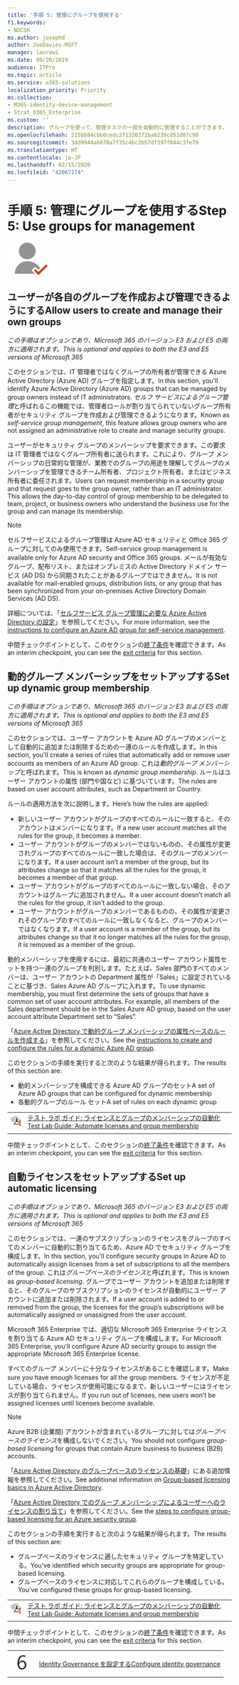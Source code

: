 ```yaml
---
title: '手順 5: 管理にグループを使用する'
f1.keywords:
- NOCSH
ms.author: josephd
author: JoeDavies-MSFT
manager: laurawi
ms.date: 09/20/2019
audience: ITPro
ms.topic: article
ms.service: o365-solutions
localization_priority: Priority
ms.collection:
- M365-identity-device-management
- Strat_O365_Enterprise
ms.custom: ''
description: グループを使って、管理タスクの一部を自動的に管理することができます。
ms.openlocfilehash: 215bb84cbb0cedc2f1320372ba8239cd51d07c98
ms.sourcegitcommit: 3dd9944a6070a7f35c4bc2b57df397f844c3fe79
ms.translationtype: HT
ms.contentlocale: ja-JP
ms.lasthandoff: 02/15/2020
ms.locfileid: "42067274"
---
```

# <a name="step-5-use-groups-for-management"></a><span data-ttu-id="84edb-103">手順 5: 管理にグループを使用する</span><span class="sxs-lookup"><span data-stu-id="84edb-103">Step 5: Use groups for management</span></span>

![フェーズ 2 - ID](../media/deploy-foundation-infrastructure/identity_icon-small.png)

<a name="identity-self-service-groups"></a>
## <a name="allow-users-to-create-and-manage-their-own-groups"></a><span data-ttu-id="84edb-105">ユーザーが各自のグループを作成および管理できるようにする</span><span class="sxs-lookup"><span data-stu-id="84edb-105">Allow users to create and manage their own groups</span></span>

<span data-ttu-id="84edb-106">*この手順はオプションであり、Microsoft 365 のバージョン E3 および E5 の両方に適用されます。*</span><span class="sxs-lookup"><span data-stu-id="84edb-106">*This is optional and applies to both the E3 and E5 versions of Microsoft 365*</span></span>

<span data-ttu-id="84edb-107">このセクションでは、IT 管理者ではなくグループの所有者が管理できる Azure Active Directory (Azure AD) グループを指定します。</span><span class="sxs-lookup"><span data-stu-id="84edb-107">In this section, you'll identify Azure Active Directory (Azure AD) groups that can be managed by group owners instead of IT administrators.</span></span> <span data-ttu-id="84edb-108">*セルフ サービスによるグループ管理*と呼ばれるこの機能では、管理者ロールが割り当てられていないグループ所有者がセキュリティ グループを作成および管理できるようになります。</span><span class="sxs-lookup"><span data-stu-id="84edb-108">Known as *self-service group management*, this feature allows group owners who are not assigned an administrative role to create and manage security groups.</span></span> 

<span data-ttu-id="84edb-p102">ユーザーがセキュリティ グループのメンバーシップを要求できます。この要求は IT 管理者ではなくグループ所有者に送られます。これにより、グループ メンバーシップの日常的な管理が、業務でのグループの用途を理解してグループのメンバーシップを管理できるチーム所有者、プロジェクト所有者、またはビジネス所有者に委任されます。</span><span class="sxs-lookup"><span data-stu-id="84edb-p102">Users can request membership in a security group and that request goes to the group owner, rather than an IT administrator. This allows the day-to-day control of group membership to be delegated to team, project, or business owners who understand the business use for the group and can manage its membership.</span></span>

>[!Note]
><span data-ttu-id="84edb-111">セルフサービスによるグループ管理は Azure AD セキュリティと Office 365 グループに対してのみ使用できます。</span><span class="sxs-lookup"><span data-stu-id="84edb-111">Self-service group management is available only for Azure AD security and Office 365 groups.</span></span> <span data-ttu-id="84edb-112">メールが有効なグループ、配布リスト、またはオンプレミスの Active Directory ドメイン サービス (AD DS) から同期されたことがあるグループではできません。</span><span class="sxs-lookup"><span data-stu-id="84edb-112">It is not available for mail-enabled groups, distribution lists, or any group that has been synchronized from your on-premises Active Directory Domain Services (AD DS).</span></span>
>

<span data-ttu-id="84edb-113">詳細については、「[セルフサービス グループ管理に必要な Azure Active Directory の設定](https://docs.microsoft.com/azure/active-directory/active-directory-accessmanagement-self-service-group-management)」を参照してください。</span><span class="sxs-lookup"><span data-stu-id="84edb-113">For more information, see the [instructions to configure an Azure AD group for self-service management](https://docs.microsoft.com/azure/active-directory/active-directory-accessmanagement-self-service-group-management).</span></span>

<span data-ttu-id="84edb-114">中間チェックポイントとして、このセクションの[終了条件](identity-exit-criteria.md#crit-identity-self-service-groups)を確認できます。</span><span class="sxs-lookup"><span data-stu-id="84edb-114">As an interim checkpoint, you can see the [exit criteria](identity-exit-criteria.md#crit-identity-self-service-groups) for this section.</span></span>

<a name="identity-dyn-groups"></a>
## <a name="set-up-dynamic-group-membership"></a><span data-ttu-id="84edb-115">動的グループ メンバーシップをセットアップする</span><span class="sxs-lookup"><span data-stu-id="84edb-115">Set up dynamic group membership</span></span>

<span data-ttu-id="84edb-116">*この手順はオプションであり、Microsoft 365 のバージョン E3 および E5 の両方に適用されます。*</span><span class="sxs-lookup"><span data-stu-id="84edb-116">*This is optional and applies to both the E3 and E5 versions of Microsoft 365*</span></span>

<span data-ttu-id="84edb-117">このセクションでは、ユーザー アカウントを Azure AD グループのメンバーとして自動的に追加または削除するための一連のルールを作成します。</span><span class="sxs-lookup"><span data-stu-id="84edb-117">In this section, you'll create a series of rules that automatically add or remove user accounts as members of an Azure AD group.</span></span> <span data-ttu-id="84edb-118">これは*動的グループ メンバーシップ*と呼ばれます。</span><span class="sxs-lookup"><span data-stu-id="84edb-118">This is known as *dynamic group membership*.</span></span> <span data-ttu-id="84edb-119">ルールはユーザー アカウントの属性 (部門や国など) に基づいています。</span><span class="sxs-lookup"><span data-stu-id="84edb-119">The rules are based on user account attributes, such as Department or Country.</span></span>

<span data-ttu-id="84edb-120">ルールの適用方法を次に説明します。</span><span class="sxs-lookup"><span data-stu-id="84edb-120">Here’s how the rules are applied:</span></span>

- <span data-ttu-id="84edb-121">新しいユーザー アカウントがグループのすべてのルールに一致すると、そのアカウントはメンバーになります。</span><span class="sxs-lookup"><span data-stu-id="84edb-121">If a new user account matches all the rules for the group, it becomes a member.</span></span>
- <span data-ttu-id="84edb-122">ユーザー アカウントがグループのメンバーではないものの、その属性が変更されグループのすべてのルールに一致した場合は、そのグループのメンバーになります。</span><span class="sxs-lookup"><span data-stu-id="84edb-122">If a user account isn’t a member of the group, but its attributes change so that it matches all the rules for the group, it becomes a member of that group.</span></span>
- <span data-ttu-id="84edb-123">ユーザー アカウントがグループのすべてのルールに一致しない場合、そのアカウントはグループに追加されません。</span><span class="sxs-lookup"><span data-stu-id="84edb-123">If a user account doesn’t match all the rules for the group, it isn’t added to the group.</span></span>
- <span data-ttu-id="84edb-124">ユーザー アカウントがグループのメンバーであるものの、その属性が変更されそのグループのすべてのルールに一致しなくなると、グループのメンバーではなくなります。</span><span class="sxs-lookup"><span data-stu-id="84edb-124">If a user account is a member of the group, but its attributes change so that it no longer matches all the rules for the group, it is removed as a member of the group.</span></span>

<span data-ttu-id="84edb-p105">動的メンバーシップを使用するには、最初に共通のユーザー アカウント属性セットを持つ一連のグループを判別します。たとえば、Sales 部門のすべてのメンバーは、ユーザー アカウントの Department 属性が「Sales」に設定されていることに基づき、Sales Azure AD グループに入れます。</span><span class="sxs-lookup"><span data-stu-id="84edb-p105">To use dynamic membership, you must first determine the sets of groups that have a common set of user account attributes. For example, all members of the Sales department should be in the Sales Azure AD group, based on the user account attribute Department set to “Sales”.</span></span>

<span data-ttu-id="84edb-127">「[Azure Active Directory で動的グループ メンバーシップの属性ベースのルールを作成する](https://docs.microsoft.com/azure/active-directory/active-directory-groups-dynamic-membership-azure-portal)」を参照してください。</span><span class="sxs-lookup"><span data-stu-id="84edb-127">See the [instructions to create and configure the rules for a dynamic Azure AD group](https://docs.microsoft.com/azure/active-directory/active-directory-groups-dynamic-membership-azure-portal).</span></span>

<span data-ttu-id="84edb-128">このセクションの手順を実行すると次のような結果が得られます。</span><span class="sxs-lookup"><span data-stu-id="84edb-128">The results of this section are:</span></span>

- <span data-ttu-id="84edb-129">動的メンバーシップを構成できる Azure AD グループのセット</span><span class="sxs-lookup"><span data-stu-id="84edb-129">A set of Azure AD groups that can be configured for dynamic membership</span></span>
- <span data-ttu-id="84edb-130">各動的グループのルール セット</span><span class="sxs-lookup"><span data-stu-id="84edb-130">A set of rules on each dynamic group</span></span>

|||
|:-------|:-----|
|![Microsoft クラウドのテスト ラボ ガイド](../media/m365-enterprise-test-lab-guides/cloud-tlg-icon-small.png)| [<span data-ttu-id="84edb-132">テスト ラボ ガイド: ライセンスとグループのメンバーシップの自動化</span><span class="sxs-lookup"><span data-stu-id="84edb-132">Test Lab Guide: Automate licenses and group membership</span></span>](automate-licenses-group-membership-microsoft-365-test-environment.md) |
|||

<span data-ttu-id="84edb-133">中間チェックポイントとして、このセクションの[終了条件](identity-exit-criteria.md#crit-identity-dyn-groups)を確認できます。</span><span class="sxs-lookup"><span data-stu-id="84edb-133">As an interim checkpoint, you can see the [exit criteria](identity-exit-criteria.md#crit-identity-dyn-groups) for this section.</span></span>

<a name="identity-group-license"></a>
## <a name="set-up-automatic-licensing"></a><span data-ttu-id="84edb-134">自動ライセンスをセットアップする</span><span class="sxs-lookup"><span data-stu-id="84edb-134">Set up automatic licensing</span></span>

<span data-ttu-id="84edb-135">*この手順はオプションであり、Microsoft 365 のバージョン E3 および E5 の両方に適用されます。*</span><span class="sxs-lookup"><span data-stu-id="84edb-135">*This is optional and applies to both the E3 and E5 versions of Microsoft 365*</span></span>

<span data-ttu-id="84edb-136">このセクションでは、一連のサブスクリプションのライセンスをグループのすべてのメンバーに自動的に割り当てるため、Azure AD でセキュリティ グループを構成します。</span><span class="sxs-lookup"><span data-stu-id="84edb-136">In this section, you'll configure security groups in Azure AD to automatically assign licenses from a set of subscriptions to all the members of the group.</span></span> <span data-ttu-id="84edb-137">これは*グループベースのライセンス*と呼ばれます。</span><span class="sxs-lookup"><span data-stu-id="84edb-137">This is known as *group-based licensing*.</span></span> <span data-ttu-id="84edb-138">グループでユーザー アカウントを追加または削除すると、そのグループのサブスクリプションのライセンスが自動的にユーザー アカウントに追加または削除されます。</span><span class="sxs-lookup"><span data-stu-id="84edb-138">If a user account is added to or removed from the group, the licenses for the group’s subscriptions will be automatically assigned or unassigned from the user account.</span></span>

<span data-ttu-id="84edb-139">Microsoft 365 Enterprise では、適切な MIcrosoft 365 Enterprise ライセンスを割り当てる Azure AD セキュリティ グループを構成します。</span><span class="sxs-lookup"><span data-stu-id="84edb-139">For Microsoft 365 Enterprise, you'll configure Azure AD security groups to assign the appropriate Microsoft 365 Enterprise license.</span></span>

<span data-ttu-id="84edb-140">すべてのグループ メンバーに十分なライセンスがあることを確認します。</span><span class="sxs-lookup"><span data-stu-id="84edb-140">Make sure you have enough licenses for all the group members.</span></span> <span data-ttu-id="84edb-141">ライセンスが不足している場合、ライセンスが使用可能になるまで、新しいユーザーにはライセンスが割り当てられません。</span><span class="sxs-lookup"><span data-stu-id="84edb-141">If you run out of licenses, new users won’t be assigned licenses until licenses become available.</span></span>

>[!Note]
><span data-ttu-id="84edb-142">Azure B2B (企業間) アカウントが含まれているグループに対しては*グループベースのライセンス*を構成しないでください。</span><span class="sxs-lookup"><span data-stu-id="84edb-142">You should not configure *group-based licensing* for groups that contain Azure business to business (B2B) accounts.</span></span>
>

<span data-ttu-id="84edb-143">「[Azure Active Directory のグループベースのライセンスの基礎](https://docs.microsoft.com/azure/active-directory/active-directory-licensing-whatis-azure-portal)」にある追加情報を参照してください。</span><span class="sxs-lookup"><span data-stu-id="84edb-143">See additional information on [Group-based licensing basics in Azure Active Directory](https://docs.microsoft.com/azure/active-directory/active-directory-licensing-whatis-azure-portal).</span></span>

<span data-ttu-id="84edb-144">「[Azure Active Directory でのグループ メンバーシップによるユーザーへのライセンスの割り当て](https://docs.microsoft.com/azure/active-directory/active-directory-licensing-group-assignment-azure-portal)」を参照してください。</span><span class="sxs-lookup"><span data-stu-id="84edb-144">See the [steps to configure group-based licensing for an Azure security group](https://docs.microsoft.com/azure/active-directory/active-directory-licensing-group-assignment-azure-portal).</span></span>

<span data-ttu-id="84edb-145">このセクションの手順を実行すると次のような結果が得られます。</span><span class="sxs-lookup"><span data-stu-id="84edb-145">The results of this section are:</span></span>

- <span data-ttu-id="84edb-146">グループベースのライセンスに適したセキュリティ グループを特定している。</span><span class="sxs-lookup"><span data-stu-id="84edb-146">You've identified which security groups are appropriate for group-based licensing.</span></span>
- <span data-ttu-id="84edb-147">グループベースのライセンスに対応してこれらのグループを構成している。</span><span class="sxs-lookup"><span data-stu-id="84edb-147">You've configured these groups for group-based licensing.</span></span>

|||
|:-------|:-----|
|![Microsoft クラウド のテスト ラボ ガイド](../media/m365-enterprise-test-lab-guides/cloud-tlg-icon-small.png)| [<span data-ttu-id="84edb-149">テスト ラボ ガイド: ライセンスとグループのメンバーシップの自動化</span><span class="sxs-lookup"><span data-stu-id="84edb-149">Test Lab Guide: Automate licenses and group membership</span></span>](automate-licenses-group-membership-microsoft-365-test-environment.md) |
|||

<span data-ttu-id="84edb-150">中間チェックポイントとして、このセクションの[終了条件](identity-exit-criteria.md#crit-identity-group-license)を確認できます。</span><span class="sxs-lookup"><span data-stu-id="84edb-150">As an interim checkpoint, you can see the [exit criteria](identity-exit-criteria.md#crit-identity-group-license) for this section.</span></span>

|||
|:-------|:-----|
|![手順 6](../media/stepnumbers/Step6.png)| [<span data-ttu-id="84edb-152">Identity Governance を設定する</span><span class="sxs-lookup"><span data-stu-id="84edb-152">Configure identity governance</span></span>](identity-configure-identity-governance.md) |
